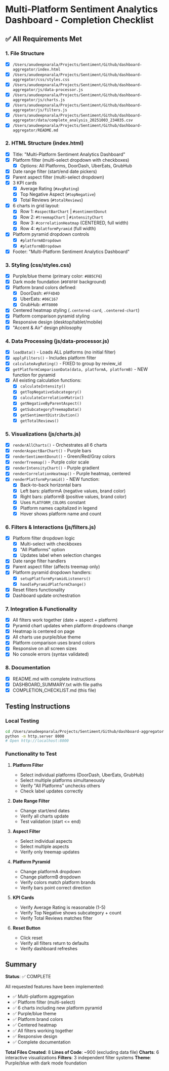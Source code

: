 # Multi-Platform Sentiment Analytics Dashboard - Completion Checklist

## ✅ All Requirements Met

### 1. File Structure
- [x] `/Users/anudeepnarala/Projects/Sentiment/Github/dashboard-aggregator/index.html`
- [x] `/Users/anudeepnarala/Projects/Sentiment/Github/dashboard-aggregator/css/styles.css`
- [x] `/Users/anudeepnarala/Projects/Sentiment/Github/dashboard-aggregator/js/data-processor.js`
- [x] `/Users/anudeepnarala/Projects/Sentiment/Github/dashboard-aggregator/js/charts.js`
- [x] `/Users/anudeepnarala/Projects/Sentiment/Github/dashboard-aggregator/js/filters.js`
- [x] `/Users/anudeepnarala/Projects/Sentiment/Github/dashboard-aggregator/data/complete_analysis_20251003_234035.csv`
- [x] `/Users/anudeepnarala/Projects/Sentiment/Github/dashboard-aggregator/README.md`

### 2. HTML Structure (index.html)
- [x] Title: "Multi-Platform Sentiment Analytics Dashboard"
- [x] Platform filter (multi-select dropdown with checkboxes)
  - [x] Options: All Platforms, DoorDash, UberEats, GrubHub
- [x] Date range filter (start/end date pickers)
- [x] Parent aspect filter (multi-select dropdown)
- [x] 3 KPI cards
  - [x] Average Rating (`#avgRating`)
  - [x] Top Negative Aspect (`#topNegative`)
  - [x] Total Reviews (`#totalReviews`)
- [x] 6 charts in grid layout:
  - [x] Row 1: `#aspectBarChart` | `#sentimentDonut`
  - [x] Row 2: `#treemapChart` | `#intensityChart`
  - [x] Row 3: `#correlationHeatmap` (CENTERED, full width)
  - [x] Row 4: `#platformPyramid` (full width)
- [x] Platform pyramid dropdown controls
  - [x] `#platformADropdown`
  - [x] `#platformBDropdown`
- [x] Footer: "Multi-Platform Sentiment Analytics Dashboard"

### 3. Styling (css/styles.css)
- [x] Purple/blue theme (primary color: `#8B5CF6`)
- [x] Dark mode foundation (`#0F0F0F` background)
- [x] Platform brand colors defined:
  - [x] DoorDash: `#FF4D4D`
  - [x] UberEats: `#06C167`
  - [x] GrubHub: `#FF8000`
- [x] Centered heatmap styling (`.centered-card`, `.centered-chart`)
- [x] Platform comparison pyramid styling
- [x] Responsive design (desktop/tablet/mobile)
- [x] "Accent & Air" design philosophy

### 4. Data Processing (js/data-processor.js)
- [x] `loadData()` - Loads ALL platforms (no initial filter)
- [x] `applyFilters()` - Includes platform filter
- [x] `calculateAvgRating()` - FIXED to group by review_id
- [x] `getPlatformComparisonData(data, platformA, platformB)` - NEW function for pyramid
- [x] All existing calculation functions:
  - [x] `calculateIntensity()`
  - [x] `getTopNegativeSubcategory()`
  - [x] `calculateCorrelationMatrix()`
  - [x] `getNegativeByParentAspect()`
  - [x] `getSubcategoryTreemapData()`
  - [x] `getSentimentDistribution()`
  - [x] `getTotalReviews()`

### 5. Visualizations (js/charts.js)
- [x] `renderAllCharts()` - Orchestrates all 6 charts
- [x] `renderAspectBarChart()` - Purple bars
- [x] `renderSentimentDonut()` - Green/Red/Gray colors
- [x] `renderTreemap()` - Purple color scale
- [x] `renderIntensityChart()` - Purple gradient
- [x] `renderCorrelationHeatmap()` - Purple heatmap, centered
- [x] `renderPlatformPyramid()` - NEW function:
  - [x] Back-to-back horizontal bars
  - [x] Left bars: platformA (negative values, brand color)
  - [x] Right bars: platformB (positive values, brand color)
  - [x] Uses `PLATFORM_COLORS` constant
  - [x] Platform names capitalized in legend
  - [x] Hover shows platform name and count

### 6. Filters & Interactions (js/filters.js)
- [x] Platform filter dropdown logic
  - [x] Multi-select with checkboxes
  - [x] "All Platforms" option
  - [x] Updates label when selection changes
- [x] Date range filter handlers
- [x] Parent aspect filter (affects treemap only)
- [x] Platform pyramid dropdown handlers:
  - [x] `setupPlatformPyramidListeners()`
  - [x] `handlePyramidPlatformChange()`
- [x] Reset filters functionality
- [x] Dashboard update orchestration

### 7. Integration & Functionality
- [x] All filters work together (date + aspect + platform)
- [x] Pyramid chart updates when platform dropdowns change
- [x] Heatmap is centered on page
- [x] All charts use purple/blue theme
- [x] Platform comparison uses brand colors
- [x] Responsive on all screen sizes
- [x] No console errors (syntax validated)

### 8. Documentation
- [x] README.md with complete instructions
- [x] DASHBOARD_SUMMARY.txt with file paths
- [x] COMPLETION_CHECKLIST.md (this file)

## Testing Instructions

### Local Testing
```bash
cd /Users/anudeepnarala/Projects/Sentiment/Github/dashboard-aggregator
python -m http.server 8000
# Open http://localhost:8000
```

### Functionality to Test
1. **Platform Filter**
   - Select individual platforms (DoorDash, UberEats, GrubHub)
   - Select multiple platforms simultaneously
   - Verify "All Platforms" unchecks others
   - Check label updates correctly

2. **Date Range Filter**
   - Change start/end dates
   - Verify all charts update
   - Test validation (start <= end)

3. **Aspect Filter**
   - Select individual aspects
   - Select multiple aspects
   - Verify only treemap updates

4. **Platform Pyramid**
   - Change platformA dropdown
   - Change platformB dropdown
   - Verify colors match platform brands
   - Verify bars point correct direction

5. **KPI Cards**
   - Verify Average Rating is reasonable (1-5)
   - Verify Top Negative shows subcategory + count
   - Verify Total Reviews matches filter

6. **Reset Button**
   - Click reset
   - Verify all filters return to defaults
   - Verify dashboard refreshes

## Summary

**Status**: ✅ COMPLETE

All requested features have been implemented:
- ✅ Multi-platform aggregation
- ✅ Platform filter (multi-select)
- ✅ 6 charts including new platform pyramid
- ✅ Purple/blue theme
- ✅ Platform brand colors
- ✅ Centered heatmap
- ✅ All filters working together
- ✅ Responsive design
- ✅ Complete documentation

**Total Files Created**: 8
**Lines of Code**: ~900 (excluding data file)
**Charts**: 6 interactive visualizations
**Filters**: 3 independent filter systems
**Theme**: Purple/blue with dark mode foundation
